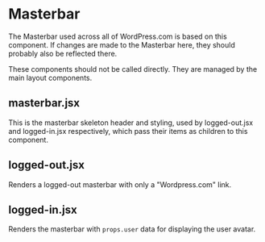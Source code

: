 # Masterbar

The Masterbar used across all of WordPress.com is based on this component. If
changes are made to the Masterbar here, they should probably also be reflected
there.

These components should not be called directly. They are managed by the main
layout components.

## masterbar.jsx

This is the masterbar skeleton header and styling, used by logged-out.jsx and
logged-in.jsx respectively, which pass their items as children to this component.

## logged-out.jsx

Renders a logged-out masterbar with only a "Wordpress.com" link.

## logged-in.jsx

Renders the masterbar with `props.user` data for displaying the user avatar.
